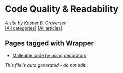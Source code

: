 ﻿# Code Quality & Readability
*A site by Kasper B. Graversen*
<br>
[[All categories]](https://github.com/kbilsted/CodeQualityAndReadability/blob/master/AllTags.md) [[All articles]](https://github.com/kbilsted/CodeQualityAndReadability/blob/master/AllArticles.md)

## Pages tagged with **Wrapper**

* [Malleable code by using decorators](Articles/Design/MalleableCodeUsingDecorators.md)



*This file is auto generated - do not edit..*
